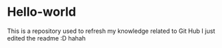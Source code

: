 # Hello-world
This is a repository used to refresh my knowledge related to Git Hub
I just edited the readme :D hahah
